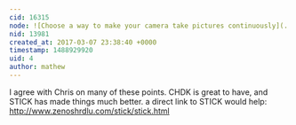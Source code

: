 ```yaml
---
cid: 16315
node: ![Choose a way to make your camera take pictures continuously](../notes/liz/03-01-2017/set-your-camera-to-take-pictures-continuously)
nid: 13981
created_at: 2017-03-07 23:38:40 +0000
timestamp: 1488929920
uid: 4
author: mathew
---
```


I agree with Chris on many of these points.  CHDK is great to have, and STICK has made things much better.  a direct link to STICK would help:
http://www.zenoshrdlu.com/stick/stick.html